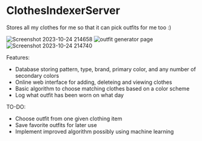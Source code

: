 # ClothesIndexerServer
Stores all my clothes for me so that it can pick outfits for me too :)

![Screenshot 2023-10-24 214658](https://github.com/jaketheduque/ClothesServer/assets/69865215/2cfff30a-35da-41c1-b431-07f2ce092dcb)
![outfit generator page](https://github.com/jaketheduque/ClothesServer/assets/69865215/89688b9f-9f06-464d-8957-37781acba34f)
![Screenshot 2023-10-24 214740](https://github.com/jaketheduque/ClothesServer/assets/69865215/013a87a3-02ab-4799-90b0-cd44aeb950be)

Features:
- Database storing pattern, type, brand, primary color, and any number of secondary colors
- Online web interface for adding, deleteing and viewing clothes
- Basic algorithm to choose matching clothes based on a color scheme
- Log what outfit has been worn on what day

TO-DO:
- Choose outfit from one given clothing item
- Save favorite outfits for later use
- Implement improved algorithm possibly using machine learning



